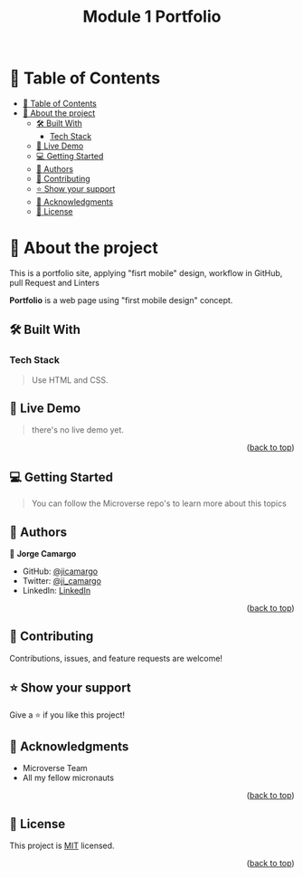 <a name="readme-top"></a>

<div align="center">
  <h1><b>Module 1 Portfolio</b></h1>
  <br/>
</div>

<!-- TABLE OF CONTENTS -->

# 📗 Table of Contents
- [📗 Table of Contents](#-table-of-contents)
- [📖 About the project ](#-about-the-project-)
  - [🛠 Built With ](#-built-with-)
    - [Tech Stack ](#tech-stack-)
  - [🚀 Live Demo ](#-live-demo-)
  - [💻 Getting Started ](#-getting-started-)
  - [👥 Authors ](#-authors-)
  - [🤝 Contributing ](#-contributing-)
  - [⭐️ Show your support ](#️-show-your-support-)
  - [🙏 Acknowledgments ](#-acknowledgments-)
  - [📝 License ](#-license-)

<!-- PROJECT DESCRIPTION -->
# 📖 About the project <a name="about-project"></a>

This is a portfolio site, applying "fisrt mobile" design, workflow in GitHub, pull Request and Linters

**Portfolio** is a web page using "first mobile design" concept. 

## 🛠 Built With <a name="built-with"></a>

### Tech Stack <a name="tech-stack"></a>

> Use HTML and CSS.

<!-- LIVE DEMO -->
## 🚀 Live Demo <a name="live-demo"></a>

> there's no live demo yet.

<p align="right">(<a href="#readme-top">back to top</a>)</p>

<!-- GETTING STARTED -->
## 💻 Getting Started <a name="getting-started"></a>

> You can follow the Microverse repo's to learn more about this topics

<!-- AUTHORS -->
## 👥 Authors <a name="authors"></a>

👤 **Jorge Camargo**

- GitHub: [@jicamargo](https://github.com/jicamargo)
- Twitter: [@ji_camargo](https://twitter.com/ji_camargo)
- LinkedIn: [LinkedIn](https://linkedin.com/in/jorgecamargog)

<p align="right">(<a href="#readme-top">back to top</a>)</p>

## 🤝 Contributing <a name="contributing"></a>

Contributions, issues, and feature requests are welcome!

<!-- SUPPORT -->
## ⭐️ Show your support <a name="support"></a>

Give a ⭐️ if you like this project! 

<!-- ACKNOWLEDGEMENTS -->
## 🙏 Acknowledgments <a name="acknowledgements"></a>

- Microverse Team
- All my fellow micronauts

<p align="right">(<a href="#readme-top">back to top</a>)</p>

<!-- LICENSE -->
## 📝 License <a name="license"></a>

This project is [MIT](./LICENSE) licensed.

<p align="right">(<a href="#readme-top">back to top</a>)</p>
